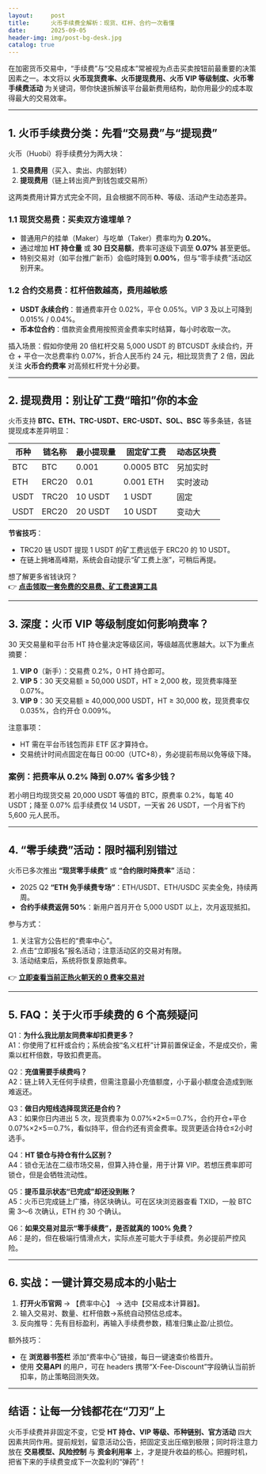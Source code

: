 ```yaml
---
layout:     post
title:      火币手续费全解析：现货、杠杆、合约一次看懂
date:       2025-09-05
header-img: img/post-bg-desk.jpg
catalog: true
---
```


在加密货币交易中，“手续费”与“交易成本”常被视为点击买卖按钮前最重要的决策因素之一。本文将以 **火币现货费率、火币提现费用、火币 VIP 等级制度、火币零手续费活动** 为关键词，带你快速拆解该平台最新费用结构，助你用最少的成本取得最大的交易效率。

---

## 1. 火币手续费分类：先看“交易费”与“提现费”

火币（Huobi）将手续费分为两大块：  
1. **交易费用**（买入、卖出、内部划转）  
2. **提现费用**（链上转出资产到钱包或交易所）

这两类费用计算方式完全不同，且会根据不同币种、等级、活动产生动态差异。

### 1.1 现货交易费：买卖双方谁埋单？
- 普通用户的挂单（Maker）与吃单（Taker）费率均为 **0.20%**。
- 通过增加 **HT 持仓量** 或 **30 日交易额**，费率可逐级下调至 **0.07%** 甚至更低。
- 特别交易对（如平台推广新币）会临时降到 **0.00%**，但与“零手续费”活动区别开来。

### 1.2 合约交易费：杠杆倍数越高，费用越敏感
- **USDT 永续合约**：普通费率开仓 0.02%，平仓 0.05%。VIP 3 及以上可降到 0.015% / 0.04%。
- **币本位合约**：借款资金费用按照资金费率实时结算，每小时收取一次。

插入场景：假如你使用 20 倍杠杆交易 5,000 USDT 的 BTCUSDT 永续合约，开仓 + 平仓一次总费率约 0.07%，折合人民币约 24 元，相比现货贵了 2 倍，因此关注 **火币合约费率** 对高频杠杆党十分必要。

---

## 2. 提现费用：别让矿工费“暗扣”你的本金

火币支持 **BTC、ETH、TRC-USDT、ERC-USDT、SOL、BSC** 等多条链，各链提现成本差异明显：

| 币种 | 链名称 | 最小提现量 | 固定矿工费 | 动态区块费 |
|------|--------|------------|------------|------------|
| BTC  | BTC    | 0.001      | 0.0005 BTC | 另加实时   |
| ETH  | ERC20  | 0.01       | 0.001 ETH  | 实时波动   |
| USDT | TRC20  | 10 USDT    | 1 USDT     | 固定       |
| USDT | ERC20  | 20 USDT    | 10 USDT    | 变动大     |

**节省技巧**：  
- TRC20 链 USDT 提现 1 USDT 的矿工费远低于 ERC20 的 10 USDT。  
- 在链上拥堵高峰期，系统会自动提示“矿工费上涨”，可稍后再提。

想了解更多省钱诀窍？  
👉 [**点击领取一套免费的交易费、矿工费速算工具**](https://okxdog.com/)

---

## 3. 深度：火币 VIP 等级制度如何影响费率？

30 天交易量和平台币 HT 持仓量决定等级区间，等级越高优惠越大。以下为重点摘要：

1. **VIP 0**（新手）：交易费 0.2%，0 HT 持仓即可。
2. **VIP 5**：30 天交易额 ≥ 50,000 USDT，HT ≥ 2,000 枚，现货费率降至 0.07%。
3. **VIP 9**：30 天交易额 ≥ 40,000,000 USDT，HT ≥ 30,000 枚，现货费率仅 0.035%，合约开仓 0.009%。

注意事项：
- HT 需在平台币钱包而非 ETF 区才算持仓。
- 交易统计时间点固定在每日 00:00（UTC+8），务必提前布局以免等级下降。

### 案例：把费率从 0.2% 降到 0.07% 省多少钱？
若小明日均现货交易 20,000 USDT 等值的 BTC，原费率 0.2%，每笔 40 USDT；降至 0.07% 后手续费仅 14 USDT，一天省 26 USDT，一个月省下约 5,600 元人民币。

---

## 4. “零手续费”活动：限时福利别错过

火币已多次推出 **“现货零手续费”** 或 **“合约限时降费率”** 活动：  
- 2025 Q2 **“ETH 免手续费专场”**：ETH/USDT、ETH/USDC 买卖全免，持续两周。
- **合约手续费返佣 50%**：新用户首月开仓 5,000 USDT 以上，次月返现抵扣。

参与方式：
1. 关注官方公告栏的“费率中心”。  
2. 点击“立即报名”报名活动；注意活动区的交易对有限。  
3. 活动结束后，系统将恢复原始费率。

👉 [**立即查看当前正热火朝天的 0 费率交易对**](https://okxdog.com/)

---

## 5. FAQ：关于火币手续费的 6 个高频疑问

Q1：**为什么我比朋友同费率却扣费更多？**  
A1：你使用了杠杆或合约；系统会按“名义杠杆”计算前置保证金，不是成交价，需乘以杠杆倍数，导致扣费更高。

Q2：**充值需要手续费吗？**  
A2：链上转入无任何手续费，但需注意最小充值额度，小于最小额度会造成到账难返还。

Q3：**做日内短线选择现货还是合约？**  
A3：如果你日内进出 5 次，现货费率为 0.07%×2×5＝0.7%，合约开仓+平仓 0.07%×2×5＝0.7%，看似持平，但合约还有资金费率。现货更适合持仓≤2小时选手。

Q4：**HT 锁仓与持仓有什么区别？**  
A4：锁仓无法在二级市场交易，但算入持仓量，用于计算 VIP。若想压费率即可锁仓，但是会牺牲流动性。

Q5：**提币显示状态“已完成”却还没到账？**  
A5：火币已完成链上广播，待区块确认。可在区块浏览器查看 TXID，一般 BTC 需 3～6 次确认，ETH 约 30 个确认。

Q6：**如果交易对显示“零手续费”，是否就真的 100% 免费？**  
A6：是的，但在极端行情滑点大，实际点差可能大于手续费。务必提前严控风险。

---

## 6. 实战：一键计算交易成本的小贴士

1. **打开火币官网** → 【费率中心】 → 选中【交易成本计算器】。  
2. 输入交易对、数量、杠杆倍数→系统自动预估总成本。  
3. 反向推导：先有目标盈利，再输入手续费参数，精准归集止盈/止损位。

额外技巧：  
- 在 **浏览器书签栏** 添加“费率中心”链接，每日一键速查价格晋升。  
- 使用 **交易API** 的用户，可在 headers 携带“X-Fee-Discount”字段确认当前折扣率，防止策略回测失效。

---

## 结语：让每一分钱都花在“刀刃”上

火币手续费并非固定不变，它受 **HT 持仓、VIP 等级、币种链别、官方活动** 四大因素共同作用。提前规划，留意活动公告，把固定支出压缩到极限；同时将注意力放在 **交易模型、风险控制** 与 **资金利用率** 上，才是提升收益的核心。把握时机，把省下来的手续费变成下一次盈利的“弹药”！